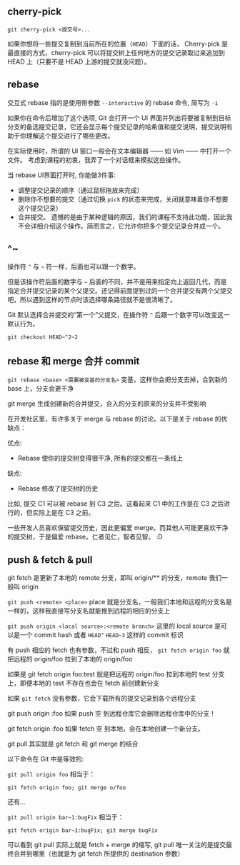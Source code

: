 ## cherry-pick

`git cherry-pick <提交号>...`

如果你想将一些提交复制到当前所在的位置（`HEAD`）下面的话， Cherry-pick 是最直接的方式，cherry-pick 可以将提交树上任何地方的提交记录取过来追加到 HEAD 上（只要不是 HEAD 上游的提交就没问题）。

## rebase

交互式 rebase 指的是使用带参数 `--interactive` 的 rebase 命令, 简写为 `-i`

如果你在命令后增加了这个选项, Git 会打开一个 UI 界面并列出将要被复制到目标分支的备选提交记录，它还会显示每个提交记录的哈希值和提交说明，提交说明有助于你理解这个提交进行了哪些更改。

在实际使用时，所谓的 UI 窗口一般会在文本编辑器 —— 如 Vim —— 中打开一个文件。 考虑到课程的初衷，我弄了一个对话框来模拟这些操作。

当 rebase UI界面打开时, 你能做3件事:

- 调整提交记录的顺序（通过鼠标拖放来完成）
- 删除你不想要的提交（通过切换 `pick` 的状态来完成，关闭就意味着你不想要这个提交记录）
- 合并提交。 遗憾的是由于某种逻辑的原因，我们的课程不支持此功能，因此我不会详细介绍这个操作。简而言之，它允许你把多个提交记录合并成一个。

## ^~

操作符 `^` 与 `~` 符一样，后面也可以跟一个数字。

但是该操作符后面的数字与 `~` 后面的不同，并不是用来指定向上返回几代，而是指定合并提交记录的某个父提交。还记得前面提到过的一个合并提交有两个父提交吧，所以遇到这样的节点时该选择哪条路径就不是很清晰了。

Git 默认选择合并提交的“第一个”父提交，在操作符 `^` 后跟一个数字可以改变这一默认行为。

`git checkout HEAD~^2~2`

## rebase 和 merge 合并 commit

`git rebase <base> <需要被变基的分支名>` 变基，这样你会把分支去掉，合到新的 base 上，分支会更干净

git merge 生成创建新的合并提交，合入的分支的原来的分支并不受影响

在开发社区里，有许多关于 merge 与 rebase 的讨论。以下是关于 rebase 的优缺点：

优点:

- Rebase 使你的提交树变得很干净, 所有的提交都在一条线上

缺点:

- Rebase 修改了提交树的历史

比如, 提交 C1 可以被 rebase 到 C3 之后。这看起来 C1 中的工作是在 C3 之后进行的，但实际上是在 C3 之前。

一些开发人员喜欢保留提交历史，因此更偏爱 merge。而其他人可能更喜欢干净的提交树，于是偏爱 rebase。仁者见仁，智者见智。 :D

## push & fetch & pull

git fetch 是更新了本地的 remote 分支，即叫 origin/** 的分支，remote 我们一般叫 origin

`git push <remote> <place>` place 就是分支名，一般我们本地和远程的分支名是一样的，这样我直接写分支名就能推到远程的相应的分支上

`git push origin <local source>:<remote branch>` 这里的 local source 是可以是一个 commit hash 或者 `HEAD^` `HEAD~3` 这样的 commit 标识

有 push 相应的 fetch 也有参数，不过和 push 相反， `git fetch origin foo` 就把远程的 origin/foo 拉到了本地的 origin/foo

如果是 git fetch origin foo:test 就是把远程的 origin/foo 拉到本地的 test 分支上，即便本地的 test 不存在也会在 fetch 前创建新分支

如果 `git fetch` 没有参数，它会下载所有的提交记录到各个远程分支

git push origin :foo 如果 push 空 到远程仓库它会删除远程仓库中的分支！

git fetch origin :foo 如果 fetch 空 到本地，会在本地创建一个新分支。

git pull 其实就是 git fetch 和 git merge 的结合

以下命令在 Git 中是等效的:

`git pull origin foo` 相当于：

```
git fetch origin foo; git merge o/foo
```

还有...

`git pull origin bar~1:bugFix` 相当于：

```
git fetch origin bar~1:bugFix; git merge bugFix
```

可以看到 git pull 实际上就是 fetch + merge 的缩写, git pull 唯一关注的是提交最终合并到哪里（也就是为 git fetch 所提供的 destination 参数）

